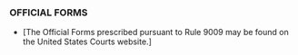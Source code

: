 ### **OFFICIAL FORMS**
* [The Official Forms prescribed pursuant to Rule 9009 may be found on the United States Courts website.]